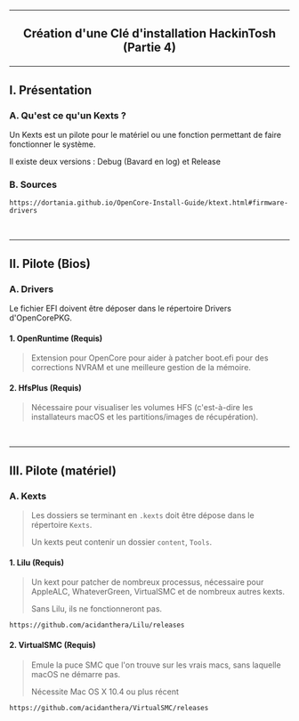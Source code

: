 ------------------------------------------------------------------------------------------------------------------------------
## <p align='center'> Création d'une Clé d'installation HackinTosh (Partie 4) </p>

------------------------------------------------------------------------------------------------------------------------------
## I. Présentation
### A. Qu'est ce qu'un Kexts ?
Un Kexts est un pilote pour le matériel ou une fonction permettant de faire fonctionner le système.

Il existe deux versions : Debug (Bavard en log) et Release 

### B. Sources
```
https://dortania.github.io/OpenCore-Install-Guide/ktext.html#firmware-drivers
```

<br />

------------------------------------------------------------------------------------------------------------------------------
## II. Pilote (Bios)
### A. Drivers
Le fichier EFI doivent être déposer dans le répertoire Drivers d'OpenCorePKG.

#### 1. OpenRuntime (Requis)
> Extension pour OpenCore pour aider à patcher boot.efi pour des corrections NVRAM et une meilleure gestion de la mémoire.

#### 2. HfsPlus (Requis)
> Nécessaire pour visualiser les volumes HFS (c'est-à-dire les installateurs macOS et les partitions/images de récupération).

<br />

------------------------------------------------------------------------------------------------------------------------------
## III. Pilote (matériel)
### A. Kexts
> Les dossiers se terminant en `.kexts` doit être dépose dans le répertoire `Kexts`.
>
> Un kexts peut contenir un dossier `content`, `Tools`.

#### 1. Lilu (Requis)
> Un kext pour patcher de nombreux processus, nécessaire pour AppleALC, WhateverGreen, VirtualSMC et de nombreux autres kexts.
>
> Sans Lilu, ils ne fonctionneront pas.
```
https://github.com/acidanthera/Lilu/releases
```

#### 2. VirtualSMC (Requis)
> Emule la puce SMC que l'on trouve sur les vrais macs, sans laquelle macOS ne démarre pas. 
>
> Nécessite Mac OS X 10.4 ou plus récent
```
https://github.com/acidanthera/VirtualSMC/releases
```
